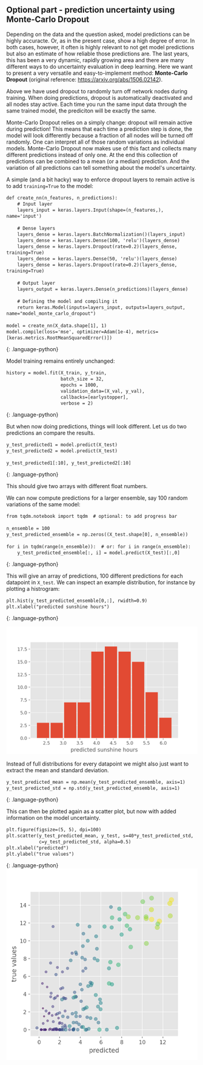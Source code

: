 ## Optional part - prediction uncertainty using Monte-Carlo Dropout
Depending on the data and the question asked, model predictions can be highly accuracte. Or, as in the present case, show a high degree of error.
In both cases, however, it often is highly relevant to not get model predictions but also an estimate of how reliable those predictions are.
The last years, this has been a very dynamic, rapidly growing area and there are many different ways to do uncertainty evaluation in deep learning.
Here we want to present a very versatile and easy-to-implement method: **Monte-Carlo Dropout** (original reference: https://arxiv.org/abs/1506.02142).

Above we have used dropout to randomly turn off network nodes during training.
When doing predictions, dropout is automatically deactivated and all nodes stay active.
Each time you run the same input data through the same trained model, the prediciton will be exactly the same.

Monte-Carlo Dropout relies on a simply change: dropout will remain active during prediction!
This means that each time a prediction step is done, the model will look differently because a fraction of all nodes will be turned off randomly.
One can interpret all of those random variations as individual models. 
Monte-Carlo Dropout now makes use of this fact and collects many different predictions instead of only one.
At the end this collection of predictions can be combined to a mean (or a median) prediction. 
And the variation of all predictions can tell something about the model's uncertainty.

A simple (and a bit hacky) way to enforce dropout layers to remain active is to add `training=True` to the model:
~~~
def create_nn(n_features, n_predictions):
    # Input layer
    layers_input = keras.layers.Input(shape=(n_features,), name='input')

    # Dense layers
    layers_dense = keras.layers.BatchNormalization()(layers_input)
    layers_dense = keras.layers.Dense(100, 'relu')(layers_dense)
    layers_dense = keras.layers.Dropout(rate=0.2)(layers_dense, training=True)
    layers_dense = keras.layers.Dense(50, 'relu')(layers_dense)
    layers_dense = keras.layers.Dropout(rate=0.2)(layers_dense, training=True)

    # Output layer
    layers_output = keras.layers.Dense(n_predictions)(layers_dense)

    # Defining the model and compiling it
    return keras.Model(inputs=layers_input, outputs=layers_output, name="model_monte_carlo_dropout")

model = create_nn(X_data.shape[1], 1)
model.compile(loss='mse', optimizer=Adam(1e-4), metrics=[keras.metrics.RootMeanSquaredError()])
~~~
{: .language-python} 

Model training remains entirely unchanged:
~~~
history = model.fit(X_train, y_train,
                    batch_size = 32,
                    epochs = 1000,
                    validation_data=(X_val, y_val),
                    callbacks=[earlystopper],
                    verbose = 2)
~~~
{: .language-python} 

But when now doing predictions, things will look different.
Let us do two predictions an compare the results.

~~~
y_test_predicted1 = model.predict(X_test)
y_test_predicted2 = model.predict(X_test)

y_test_predicted1[:10], y_test_predicted2[:10]
~~~
{: .language-python} 

This should give two arrays with different float numbers.

We can now compute predictions for a larger ensemble, say 100 random variations of the same model:
~~~
from tqdm.notebook import tqdm  # optional: to add progress bar

n_ensemble = 100
y_test_predicted_ensemble = np.zeros((X_test.shape[0], n_ensemble))

for i in tqdm(range(n_ensemble)):  # or: for i in range(n_ensemble):
    y_test_predicted_ensemble[:, i] = model.predict(X_test)[:,0]
~~~
{: .language-python} 

This will give an array of predictions, 100 different predictions for each datapoint in `X_test`.
We can inspect an example distribution, for instance by plotting a histrogram:

~~~
plt.hist(y_test_predicted_ensemble[0,:], rwidth=0.9)
plt.xlabel("predicted sunshine hours")
~~~
{: .language-python} 

![Output of plotting sample](../fig/03_monte_carlo_dropout_distribution_example.png)

Instead of full distributions for every datapoint we might also just want to extract the mean and standard deviation.
~~~
y_test_predicted_mean = np.mean(y_test_predicted_ensemble, axis=1)
y_test_predicted_std = np.std(y_test_predicted_ensemble, axis=1)
~~~
{: .language-python} 

This can then be plotted again as a scatter plot, but now with added information on the model uncertainty.
~~~
plt.figure(figsize=(5, 5), dpi=100)
plt.scatter(y_test_predicted_mean, y_test, s=40*y_test_predicted_std, 
            c=y_test_predicted_std, alpha=0.5)
plt.xlabel("predicted")
plt.ylabel("true values")
~~~
{: .language-python} 
![Output of plotting sample](../fig/03_scatter_plot_model_uncertainty.png)
